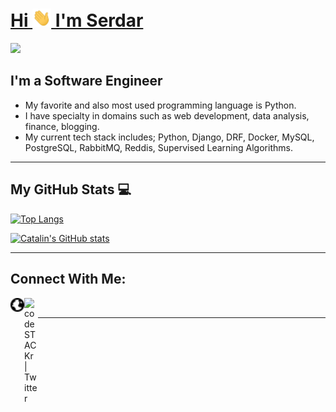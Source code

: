 # [Hi <img src="https://raw.githubusercontent.com/ABSphreak/ABSphreak/master/gifs/Hi.gif" width="30px"> I'm Serdar][linkedin]
[<img height="30" src="https://img.shields.io/badge/twitter-%231DA1F2.svg?&style=for-the-badge&logo=twitter&logoColor=white" />][twitter]

## I'm a Software Engineer

- My favorite and also most used programming language is Python.
- I have specialty in domains such as web development, data analysis, finance, blogging.
- My current tech stack includes; Python, Django, DRF, Docker, MySQL, PostgreSQL, RabbitMQ, Reddis, Supervised Learning Algorithms.

---

## My GitHub Stats 💻

[![Top Langs](https://github-readme-stats.vercel.app/api/top-langs/?username=jokercraft&hide=java,html,css&theme=dracula)](https://github.com/anuraghazra/github-readme-stats)

[![Catalin's GitHub stats](https://github-readme-stats.vercel.app/api?username=jokercraft&theme=dracula)](https://github.com/anuraghazra/github-readme-stats)


[twitter]: https://twitter.com/serdarilarslan
[linkedin]: https://www.linkedin.com/in/serdarilarslan/

---

## Connect With Me:

[<img align="left" alt="codeSTACKr.com" width="22px" src="https://raw.githubusercontent.com/iconic/open-iconic/master/svg/globe.svg" />][linkedin]
[<img align="left" alt="codeSTACKr | Twitter" width="22px" src="https://cdn.jsdelivr.net/npm/simple-icons@v3/icons/twitter.svg" />][twitter]

<br />

---
